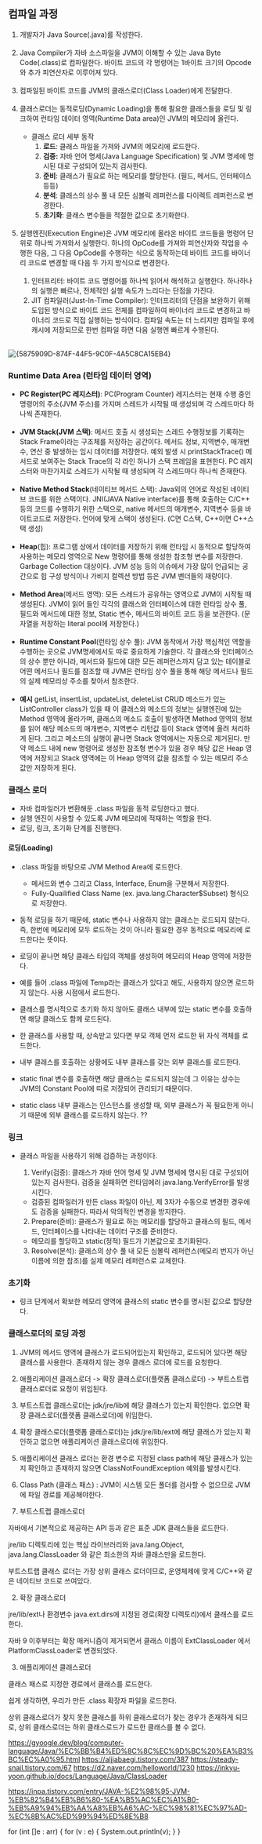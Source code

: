 ## 컴파일 과정
1. 개발자가 Java Source(.java)를 작성한다. <br><br>
2. Java Compiler가 자바 소스파일을 JVM이 이해할 수 있는 Java Byte Code(.class)로 컴파일한다. 바이트 코드의 각 명령어는 1바이트 크기의 Opcode와 추가 피연산자로 이루어져 있다. <br><br>
3. 컴파일된 바이트 코드를 JVM의 클래스로더(Class Loader)에게 전달한다. <br><br>
4. 클래스로더는 동적로딩(Dynamic Loading)을 통해 필요한 클래스들을 로딩 및 링크하여 런타임 데이터 영역(Runtime Data area)인 JVM의 메모리에 올린다. <br><br>
   * 클래스 로더 세부 동작
      1. **로드**: 클래스 파일을 가져와 JVM의 메모리에 로드한다.
      2. **검증:** 자바 언어 명세(Java Language Specification) 및 JVM 명세에 명시된 대로 구성되어 있는지 검사한다.
      3. **준비**: 클래스가 필요로 하는 메모리를 할당한다. (필드, 메서드, 인터페이스 등등)
      4. **분석**: 클래스의 상수 풀 내 모든 심볼릭 레퍼런스를 다이렉트 레퍼런스로 변경한다.
      5. **초기화**: 클래스 변수들을 적절한 값으로 초기화한다. <br><br>
 5. 실행엔진(Execution Engine)은 JVM 메모리에 올라온 바이트 코드들을 명령어 단위로 하나씩 가져와서 실행한다. 하나의 OpCode를 가져와 피연산자와 작업을 수행한 다음, 그 다음 OpCode를 수행하는 식으로 동작하는데 바이트 코드를 바이너리 코드로 변경할 때 다음 두 가지 방식으로 변경한다. <br><br>
    1. 인터프리터: 바이트 코드 명령어를 하나씩 읽어서 해석하고 실행한다. 하나하나의 실행은 빠르나, 전체적인 실행 속도가 느리다는 단점을 가진다.
    2. JIT 컴파일러(Just-In-Time Compiler): 인터프리터의 단점을 보완하기 위해 도입된 방식으로 바이트 코드 전체를 컴파일하여 바이너리 코드로 변경하고 바이너리 코드로 직접 실행하는 방식이다. 컴파일 속도는 더 느리지만 컴파일 후에 캐시에 저장되므로 한번 컴파일 하면 다음 실행엔 빠르게 수행된다. <br><br>
   
![{5875909D-874F-44F5-9C0F-4A5C8CA15EB4}](https://github.com/song21677/TIL/assets/55786368/68da4245-3817-45d0-9969-8b14fe6a29cd)

### Runtime Data Area (런타임 데이터 영역)
* **PC Register(PC 레지스터)**: PC(Program Counter) 레지스터는 현재 수행 중인 명령어의 주소(JVM 주소)를 가지며 스레드가 시작될 때 생성되며 각 스레드마다 하나씩 존재한다. <br><br>
* **JVM Stack(JVM 스택)**: 메서드 호출 시 생성되는 스레드 수행정보를 기록하는 Stack Frame이라는 구조체를 저장하는 공간이다. 메서드 정보, 지역변수, 매개변수, 연산 중 발생하는 임시 데이터를 저장한다. 예외 발생 시 printStackTrace() 메서드로 보여주는 Stack Trace의 각 라인 하나가 스택 프레임을 표현한다. PC 레지스터와 마찬가지로 스레드가 시작될 때 생성되며 각 스레드마다 하나씩 존재한다. <br><br>
* **Native Method Stack**(네이티브 메서드 스택): Java외의 언어로 작성된 네이티브 코드를 위한 스택이다. JNI(JAVA Native interface)를 통해 호출하는 C/C++ 등의 코드를 수행하기 위한 스택으로, native 메서드의 매개변수, 지역변수 등을 바이트코드로 저장한다. 언어에 맞게 스택이 생성된다. (C면 C스택, C++이면 C++스택 생성) <br><br>
* **Heap**(힙): 프로그램 상에서 데이터를 저장하기 위해 런타임 시 동적으로 할당하여 사용하는 메모리 영역으로 New 명령어를 통해 생성한 참조형 변수를 저장한다. Garbage Collection 대상이다. JVM 성능 등의 이슈에서 가장 많이 언급되는 공간으로 힙 구성 방식이나 가비지 컬렉션 방법 등은 JVM 벤더들의 재량이다. <br><br>
* **Method Area**(메서드 영역): 모든 스레드가 공유하는 영역으로 JVM이 시작될 때 생성된다. JVM이 읽어 들인 각각의 클래스와 인터페이스에 대한 런타임 상수 풀, 필드와 메서드에 대한 정보, Static 변수, 메서드의 바이트 코드 등을 보관한다. (문자열을 저장하는 literal pool에 저장한다.)<br><br>
* **Runtime Constant Pool**(런타임 상수 풀): JVM 동작에서 가장 핵심적인 역할을 수행하는 곳으로 JVM명세에서도 따로 중요하게 기술한다. 각 클래스와 인터페이스의 상수 뿐만 아니라, 메서드와 필드에 대한 모든 레퍼런스까지 담고 있는 테이블로 어떤 메서드나 필드를 참조할 때 JVM은 런타임 상수 풀을 통해 해당 메서드나 필드의 실제 메모리상 주소를 찾아서 참조한다. <br><br>
* **예시**
  getList, insertList, updateList, deleteList CRUD 메소드가 있는 ListController class가 있을 때 이 클래스와 메소드의 정보는 실행엔진에 있는 Method 영역에 올라가며, 클래스의 메소드 호출이 발생하면 Method 영역의 정보를 읽어 해당 메소드의 매개변수, 지역변수 리턴값 등이 Stack 영역에 올려 처리하게 된다. 그리고 메소드의 실행이 끝나면 Stack 영역에서는 자동으로 제거된다. 만약 메소드 내에 new 명령어로 생성한 참조형 변수가 있을 경우 해당 값은 Heap 영역에 저장되고 Stack 영역에는 이 Heap 영역의 값을 참조할 수 있는 메모리 주소 값만 저장하게 된다.

### 클래스 로더
* 자바 컴파일러가 변환해둔 .class 파일을 동적 로딩한다고 했다.
* 실행 엔진이 사용할 수 있도록 JVM 메모리에 적재하는 역할을 한다.
* 로딩, 링크, 초기화 단계를 진행한다.

#### 로딩(Loading)
* .class 파일을 바탕으로 JVM Method Area에 로드한다.
  * 메서드와 변수 그리고 Class, Interface, Enum을 구분해서 저장한다.
  * Fully-Quailified Class Name (ex. java.lang.Character$Subset) 형식으로 저장한다.
* 동적 로딩을 하기 때문에, static 변수나 사용하지 않는 클래스는 로드되지 않는다. 즉, 한번에 메모리에 모두 로드하는 것이 아니라 필요한 경우 동적으로 메모리에 로드한다는 뜻이다. 
* 로딩이 끝나면 해당 클래스 타입의 객체를 생성하여 메모리의 Heap 영역에 저장한다.

* 예를 들어 .class 파일에 Temp라는 클래스가 있다고 해도, 사용하지 않으면 로드하지 않는다. 사용 시점에서 로드한다.
* 클래스를 명시적으로 초기화 하지 않아도 클래스 내부에 있는 static 변수를 호출하면 해당 클래스도 함께 로드된다.
* 한 클래스를 사용할 때, 상속받고 있다면 부모 객체 먼저 로드한 뒤 자식 객체를 로드한다.
* 내부 클래스를 호출하는 상황에도 내부 클래스를 갖는 외부 클래스를 로드한다.
* static final 변수를 호출하면 해당 클래스는 로드되지 않는데 그 이유는 상수는 JVM의 Constant Pool에 따로 저장되어 관리되기 때문이다.
* static class 내부 클래스는 인스턴스를 생성할 때, 외부 클래스가 꼭 필요한게 아니기 때문에 외부 클래스를 로드하지 않는다. ??

### 링크
* 클래스 파일을 사용하기 위해 검증하는 과정이다.
  
  1. Verify(검증): 클래스가 자바 언어 명세 및 JVM 명세에 명시된 대로 구성되어 있는지 검사한다. 검증을 실패하면 런타임에러 java.lang.VerifyError를 발생시킨다.
   * 검증된 컴파일러가 만든 class 파일이 아닌, 제 3자가 수동으로 변경한 경우에도 검증을 실패한다. 따라서 악의적인 변경을 방지한다.
  2. Prepare(준비): 클래스가 필요로 하는 메모리를 할당하고 클래스의 필드, 메서드, 인터페이스를 나타내는 데이터 구조를 준비한다.
    * 메모리를 할당하고 static(정적) 필드가 기본값으로 초기화된다.
  3. Resolve(분석): 클래스의 상수 풀 내 모든 심볼릭 레퍼런스(메모리 번지가 아닌 이름에 의한 참조)를 실제 메모리 레퍼런스로 교체한다.

### 초기화
* 링크 단계에서 확보한 메모리 영역에 클래스의 static 변수를 명시된 값으로 할당한다.


### 클래스로더의 로딩 과정
1. JVM의 메서드 영역에 클래스가 로드되어있는지 확인하고, 로드되어 있다면 해당 클래스를 사용한다. 존재하지 않는 경우 클래스 로더에 로드를 요청한다.
   
2. 애플리케이션 클래스로더 -> 확장 클래스로더(플랫폼 클래스로더) -> 부트스트랩 클래스로더로 요청이 위임된다.


3. 부트스트랩 클래스로더는 jdk/jre/lib에 해당 클래스가 있는지 확인한다. 없으면 확장 클래스로더(플랫폼 클래스로더)에 위임한다.


4. 확장 클래스로더(플랫폼 클래스로더)는 jdk/jre/lib/ext에 해당 클래스가 있는지 확인하고 없으면 애플리케이션 클래스로더에 위임한다.


5. 애플리케이션 클래스 로더는 환경 변수로 지정된 class path에 해당 클래스가 있는지 확인하고 존재하지 않으면 ClassNotFoundException 예외를 발생시킨다.


6. Class Path (클래스 패스) : JVM이 시스템 모든 폴더를 검사할 수 없으므로 JVM에 파일 경로를 제공해야한다.



1. 부트스트랩 클래스로더


자바에서 기본적으로 제공하는 API 등과 같은 표준 JDK 클래스들을 로드한다.

jre/lib 디렉토리에 있는 핵심 라이브러리와 java.lang.Object, java.lang.ClassLoader 와 같은 최소한의 자바 클래스만을 로드한다.

부트스트랩 클래스 로더는 가장 상위 클래스 로더이므로, 운영체제에 맞게 C/C++와 같은 네이티브 코드로 쓰여있다.



2. 확장 클래스로더


jre/lib/ext나 환경변수 java.ext.dirs에 지정된 경로(확장 디렉토리)에서 클래스를 로드한다.

자바 9 이후부터는 확장 매커니즘이 제거되면서 클래스 이름이 ExtClassLoader 에서 PlatformClassLoader로 변경되었다.



3. 애플리케이션 클래스로더


클래스 패스로 지정한 경로에서 클래스를 로드한다.

쉽게 생각하면, 우리가 만든 .class 확장자 파일을 로드한다.



상위 클래스로더가 찾지 못한 클래스를 하위 클래스로더가 찾는 경우가 존재하게 되므로, 상위 클래스로더는 하위 클래스로드가 로드한 클래스를 볼 수 없다.


https://gyoogle.dev/blog/computer-language/Java/%EC%BB%B4%ED%8C%8C%EC%9D%BC%20%EA%B3%BC%EC%A0%95.html
  https://aljjabaegi.tistory.com/387
  https://steady-snail.tistory.com/67
  https://d2.naver.com/helloworld/1230
  https://inkyu-yoon.github.io/docs/Language/Java/ClassLoader

  https://inpa.tistory.com/entry/JAVA-%E2%98%95-JVM-%EB%82%B4%EB%B6%80-%EA%B5%AC%EC%A1%B0-%EB%A9%94%EB%AA%A8%EB%A6%AC-%EC%98%81%EC%97%AD-%EC%8B%AC%ED%99%94%ED%8E%B8

  
  for (int []e : arr) {
    for (v : e) {
        System.out.println(v);
    }
  }